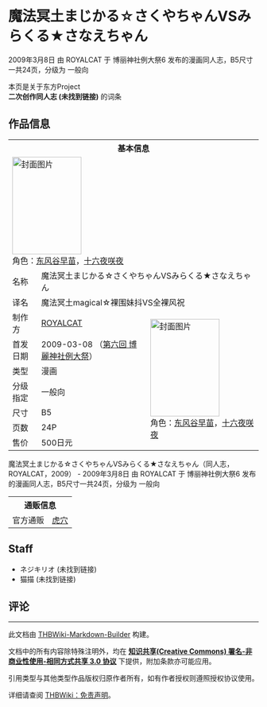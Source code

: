 # 魔法冥土まじかる☆さくやちゃんVSみらくる★さなえちゃん

<!-- source html: G:\repos\THBWiki-Markdown-Builder\THBWikiMarkdown\Temp\main\b\bd\ns0%3A%E9%AD%94%E6%B3%95%E5%86%A5%E5%9C%9F%E3%81%BE%E3%81%98%E3%81%8B%E3%82%8B%E2%98%86%E3%81%95%E3%81%8F%E3%82%84%E3%81%A1%E3%82%83%E3%82%93VS%E3%81%BF%E3%82%89%E3%81%8F%E3%82%8B%E2%98%85%E3%81%95%E3%81%AA%E3%81%88%E3%81%A1%E3%82%83%E3%82%93.html -->

2009年3月8日 由 ROYALCAT 于 博丽神社例大祭6 发布的漫画同人志，B5尺寸一共24页，分级为 一般向

本页是关于东方Project  
 **二次创作同人志 (未找到链接)** 的词条

## 作品信息

<table><tbody><tr><th colspan="3">基本信息</th></tr><tr><td class="cover-artwork-mobile" colspan="2"><a href="/%E6%96%87%E4%BB%B6:%E9%AD%94%E6%B3%95%E5%86%A5%E5%9C%9F%E3%81%BE%E3%81%98%E3%81%8B%E3%82%8B%E2%98%86%E3%81%95%E3%81%8F%E3%82%84%E3%81%A1%E3%82%83%E3%82%93VS%E3%81%BF%E3%82%89%E3%81%8F%E3%82%8B%E2%98%85%E3%81%95%E3%81%AA%E3%81%88%E3%81%A1%E3%82%83%E3%82%93%E5%B0%81%E9%9D%A2.jpg" class="image" title="封面图片"><img alt="封面图片" src="https://upload.thwiki.cc/thumb/0/03/%E9%AD%94%E6%B3%95%E5%86%A5%E5%9C%9F%E3%81%BE%E3%81%98%E3%81%8B%E3%82%8B%E2%98%86%E3%81%95%E3%81%8F%E3%82%84%E3%81%A1%E3%82%83%E3%82%93VS%E3%81%BF%E3%82%89%E3%81%8F%E3%82%8B%E2%98%85%E3%81%95%E3%81%AA%E3%81%88%E3%81%A1%E3%82%83%E3%82%93%E5%B0%81%E9%9D%A2.jpg/139px-%E9%AD%94%E6%B3%95%E5%86%A5%E5%9C%9F%E3%81%BE%E3%81%98%E3%81%8B%E3%82%8B%E2%98%86%E3%81%95%E3%81%8F%E3%82%84%E3%81%A1%E3%82%83%E3%82%93VS%E3%81%BF%E3%82%89%E3%81%8F%E3%82%8B%E2%98%85%E3%81%95%E3%81%AA%E3%81%88%E3%81%A1%E3%82%83%E3%82%93%E5%B0%81%E9%9D%A2.jpg" decoding="async" loading="lazy" width="139" height="196" srcset="https://upload.thwiki.cc/thumb/0/03/%E9%AD%94%E6%B3%95%E5%86%A5%E5%9C%9F%E3%81%BE%E3%81%98%E3%81%8B%E3%82%8B%E2%98%86%E3%81%95%E3%81%8F%E3%82%84%E3%81%A1%E3%82%83%E3%82%93VS%E3%81%BF%E3%82%89%E3%81%8F%E3%82%8B%E2%98%85%E3%81%95%E3%81%AA%E3%81%88%E3%81%A1%E3%82%83%E3%82%93%E5%B0%81%E9%9D%A2.jpg/208px-%E9%AD%94%E6%B3%95%E5%86%A5%E5%9C%9F%E3%81%BE%E3%81%98%E3%81%8B%E3%82%8B%E2%98%86%E3%81%95%E3%81%8F%E3%82%84%E3%81%A1%E3%82%83%E3%82%93VS%E3%81%BF%E3%82%89%E3%81%8F%E3%82%8B%E2%98%85%E3%81%95%E3%81%AA%E3%81%88%E3%81%A1%E3%82%83%E3%82%93%E5%B0%81%E9%9D%A2.jpg 1.5x, https://upload.thwiki.cc/thumb/0/03/%E9%AD%94%E6%B3%95%E5%86%A5%E5%9C%9F%E3%81%BE%E3%81%98%E3%81%8B%E3%82%8B%E2%98%86%E3%81%95%E3%81%8F%E3%82%84%E3%81%A1%E3%82%83%E3%82%93VS%E3%81%BF%E3%82%89%E3%81%8F%E3%82%8B%E2%98%85%E3%81%95%E3%81%AA%E3%81%88%E3%81%A1%E3%82%83%E3%82%93%E5%B0%81%E9%9D%A2.jpg/278px-%E9%AD%94%E6%B3%95%E5%86%A5%E5%9C%9F%E3%81%BE%E3%81%98%E3%81%8B%E3%82%8B%E2%98%86%E3%81%95%E3%81%8F%E3%82%84%E3%81%A1%E3%82%83%E3%82%93VS%E3%81%BF%E3%82%89%E3%81%8F%E3%82%8B%E2%98%85%E3%81%95%E3%81%AA%E3%81%88%E3%81%A1%E3%82%83%E3%82%93%E5%B0%81%E9%9D%A2.jpg 2x" data-file-width="1135" data-file-height="1600"></a><div class="cover-char">角色：<a href="./东风谷早苗.md" title="东风谷早苗">东风谷早苗</a>，<a href="/%E5%8D%81%E5%85%AD%E5%A4%9C%E5%92%B2%E5%A4%9C" title="十六夜咲夜">十六夜咲夜</a></div></td>
</tr><tr><td class="label">名称</td><td colspan="2"> 魔法冥土まじかる☆さくやちゃんVSみらくる★さなえちゃん </td></tr><tr><td class="label">译名</td><td colspan="2"> 魔法冥土magical☆裸围妹抖VS全裸风祝 </td></tr><tr><td class="label">制作方</td><td><a href="./ROYALCAT.md" title="ROYALCAT">ROYALCAT</a></td><td class="cover-artwork" rowspan="7" style="min-width:196px;"><a href="/%E6%96%87%E4%BB%B6:%E9%AD%94%E6%B3%95%E5%86%A5%E5%9C%9F%E3%81%BE%E3%81%98%E3%81%8B%E3%82%8B%E2%98%86%E3%81%95%E3%81%8F%E3%82%84%E3%81%A1%E3%82%83%E3%82%93VS%E3%81%BF%E3%82%89%E3%81%8F%E3%82%8B%E2%98%85%E3%81%95%E3%81%AA%E3%81%88%E3%81%A1%E3%82%83%E3%82%93%E5%B0%81%E9%9D%A2.jpg" class="image" title="封面图片"><img alt="封面图片" src="https://upload.thwiki.cc/thumb/0/03/%E9%AD%94%E6%B3%95%E5%86%A5%E5%9C%9F%E3%81%BE%E3%81%98%E3%81%8B%E3%82%8B%E2%98%86%E3%81%95%E3%81%8F%E3%82%84%E3%81%A1%E3%82%83%E3%82%93VS%E3%81%BF%E3%82%89%E3%81%8F%E3%82%8B%E2%98%85%E3%81%95%E3%81%AA%E3%81%88%E3%81%A1%E3%82%83%E3%82%93%E5%B0%81%E9%9D%A2.jpg/139px-%E9%AD%94%E6%B3%95%E5%86%A5%E5%9C%9F%E3%81%BE%E3%81%98%E3%81%8B%E3%82%8B%E2%98%86%E3%81%95%E3%81%8F%E3%82%84%E3%81%A1%E3%82%83%E3%82%93VS%E3%81%BF%E3%82%89%E3%81%8F%E3%82%8B%E2%98%85%E3%81%95%E3%81%AA%E3%81%88%E3%81%A1%E3%82%83%E3%82%93%E5%B0%81%E9%9D%A2.jpg" decoding="async" loading="lazy" width="139" height="196" srcset="https://upload.thwiki.cc/thumb/0/03/%E9%AD%94%E6%B3%95%E5%86%A5%E5%9C%9F%E3%81%BE%E3%81%98%E3%81%8B%E3%82%8B%E2%98%86%E3%81%95%E3%81%8F%E3%82%84%E3%81%A1%E3%82%83%E3%82%93VS%E3%81%BF%E3%82%89%E3%81%8F%E3%82%8B%E2%98%85%E3%81%95%E3%81%AA%E3%81%88%E3%81%A1%E3%82%83%E3%82%93%E5%B0%81%E9%9D%A2.jpg/208px-%E9%AD%94%E6%B3%95%E5%86%A5%E5%9C%9F%E3%81%BE%E3%81%98%E3%81%8B%E3%82%8B%E2%98%86%E3%81%95%E3%81%8F%E3%82%84%E3%81%A1%E3%82%83%E3%82%93VS%E3%81%BF%E3%82%89%E3%81%8F%E3%82%8B%E2%98%85%E3%81%95%E3%81%AA%E3%81%88%E3%81%A1%E3%82%83%E3%82%93%E5%B0%81%E9%9D%A2.jpg 1.5x, https://upload.thwiki.cc/thumb/0/03/%E9%AD%94%E6%B3%95%E5%86%A5%E5%9C%9F%E3%81%BE%E3%81%98%E3%81%8B%E3%82%8B%E2%98%86%E3%81%95%E3%81%8F%E3%82%84%E3%81%A1%E3%82%83%E3%82%93VS%E3%81%BF%E3%82%89%E3%81%8F%E3%82%8B%E2%98%85%E3%81%95%E3%81%AA%E3%81%88%E3%81%A1%E3%82%83%E3%82%93%E5%B0%81%E9%9D%A2.jpg/278px-%E9%AD%94%E6%B3%95%E5%86%A5%E5%9C%9F%E3%81%BE%E3%81%98%E3%81%8B%E3%82%8B%E2%98%86%E3%81%95%E3%81%8F%E3%82%84%E3%81%A1%E3%82%83%E3%82%93VS%E3%81%BF%E3%82%89%E3%81%8F%E3%82%8B%E2%98%85%E3%81%95%E3%81%AA%E3%81%88%E3%81%A1%E3%82%83%E3%82%93%E5%B0%81%E9%9D%A2.jpg 2x" data-file-width="1135" data-file-height="1600"></a><div class="cover-char">角色：<a href="./东风谷早苗.md" title="东风谷早苗">东风谷早苗</a>，<a href="/%E5%8D%81%E5%85%AD%E5%A4%9C%E5%92%B2%E5%A4%9C" title="十六夜咲夜">十六夜咲夜</a></div></td>
</tr><tr><td class="label">首发日期</td><td>2009-03-08&#160;（<a href="/展会作品列表?e=%E5%8D%9A%E4%B8%BD%E7%A5%9E%E7%A4%BE%E4%BE%8B%E5%A4%A7%E7%A5%AD%236">第六回 博麗神社例大祭</a>）</td></tr><tr><td class="label">类型</td><td>漫画</td></tr><tr><td class="label">分级指定</td><td>一般向</td></tr><tr><td class="label">尺寸</td><td>B5</td></tr><tr><td class="label">页数</td><td>24P</td></tr><tr><td class="label">售价</td><td>500日元</td></tr></tbody></table>

魔法冥土まじかる☆さくやちゃんVSみらくる★さなえちゃん（同人志，ROYALCAT，2009） - 2009年3月8日 由 ROYALCAT 于 博丽神社例大祭6 发布的漫画同人志，B5尺寸一共24页，分级为 一般向

<table><tbody><tr><th colspan="3">通贩信息</th></tr><tr><td class="label">官方通贩</td><td colspan="2"><a rel="nofollow" class="external text" href="https://ec.toranoana.jp/tora_r/ec/item/040010178541">虎穴</a></td></tr></tbody></table>



## Staff
- ネジキリオ (未找到链接)
- 猫描 (未找到链接)


## 评论




---

此文档由 [THBWiki-Markdown-Builder](https://github.com/Delsin-Yu/THBWiki-Markdown-Builder) 构建。

文档中的所有内容除特殊注明外，均在 [**知识共享(Creative Commons) 署名-非商业性使用-相同方式共享 3.0 协议**](https://creativecommons.org/licenses/by-sa/3.0/deed.zh-hans) 下提供，附加条款亦可能应用。

引用类型与其他类型作品版权归原作者所有，如有作者授权则遵照授权协议使用。

详细请查阅 [THBWiki：免责声明](https://thbwiki.cc/THBWiki:%E5%85%8D%E8%B4%A3%E5%A3%B0%E6%98%8E)。

